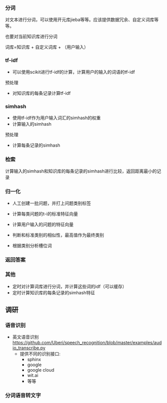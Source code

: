 ### 分词
对文本进行分词，可以使用开元库jieba等等。应该提供数据冗余、自定义词库等等。

也要对当前知识库进行分词

词库=知识库 + 自定义词库 + （用户输入）
### tf-idf
- 可以使用scikit进行tf-idf的计算，计算用户的输入的词语的tf-idf

预处理
- 对知识库的每条记录计算tf-idf

### simhash
- 使用tf-idf作为用户输入词汇的simhash的权重
- 计算输入的simhash

预处理
- 计算每条记录的simhash


### 检索
计算输入的simhash和知识库的每条记录的simhash进行比较，返回距离最小的记录


### 归一化
- 人工创建一批问题，并打上问题类别标签
- 计算每类问题的t-i的标准特征向量

- 计算用户输入的问题的特征向量
- 判断和标准类别的相似性，最高值作为最终类别

- 根据类别分析槽位词


### 返回答案




### 其他
- 定时对计算词库进行分词，并计算这些词的idf（可以缓存）
- 定时计算知识库的每条记录的simhash特征



## 调研
### 语音识别
- 英文语音识别 https://github.com/Uberi/speech_recognition/blob/master/examples/audio_transcribe.py
	- 提供不同的识别接口:
		- sphinx
		- google
		- google cloud
		- wit.ai
		- 等等

### 分词语音转文字
